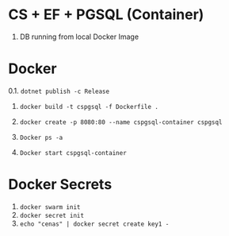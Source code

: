 
# CS + EF + PGSQL (Container)

1. DB running from local Docker Image



# Docker

0.1. `dotnet publish -c Release`
1. `docker build -t cspgsql -f Dockerfile .`
2. `docker create -p 8080:80 --name cspgsql-container cspgsql`

3. `Docker ps -a`
4. `Docker start cspgsql-container`

# Docker Secrets

1. `docker swarm init`
2. `docker secret init`
3. `echo "cenas" | docker secret create key1 -`
